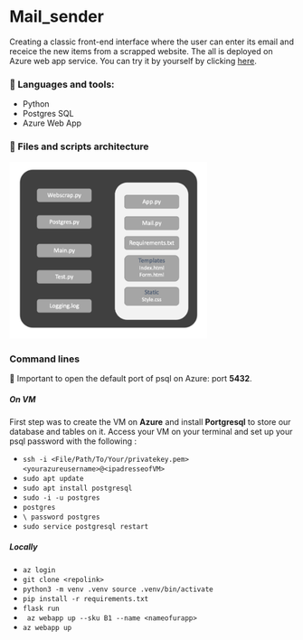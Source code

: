 # Mail_sender

Creating a classic front-end interface where the user can enter its email and receice the new items from a scrapped website. The all is deployed on Azure web app service. You can try it by yourself by clicking [here](https://tiphn-email-sender.azurewebsites.net/home).

### 🧰  Languages and tools: 
- Python
- Postgres SQL
- Azure Web App

### 📁 Files and scripts architecture 

<p align="left">
  <img src="https://github.com/Tiphnm/mail_sender/blob/master/Architecture.png" width="350" title="hover text">
</p>

### Command lines 

🚨 Important to open the default port of psql on Azure: port **5432**. 

##### On VM 
First step was to create the VM on **Azure** and install **Portgresql** to store our database and tables on it.
Access your VM on your terminal and set up your psql password with the following : 
- `ssh -i <File/Path/To/Your/privatekey.pem> <yourazureusername>@<ipadresseofVM>`
- `sudo apt update`
- `sudo apt install postgresql`
- `sudo -i -u postgres`
- `postgres`
- `\ password postgres`
- `sudo service postgresql restart`

##### Locally 

- `az login`
- `git clone <repolink>`
- `python3 -m venv .venv source .venv/bin/activate `
- `pip install -r requirements.txt`
- `flask run`
- ` az webapp up --sku B1 --name <nameofurapp>` 
- `az webapp up`













